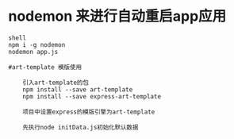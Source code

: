 # nodemon 来进行自动重启app应用
    shell 
    npm i -g nodemon
    nodemon app.js
```
#art-template 模版使用

    引入art-template的包
    npm install --save art-template
    npm install --save express-art-template
   
    项目中设置express的模版引擎为art-template
     
    先执行node initData.js初始化默认数据
